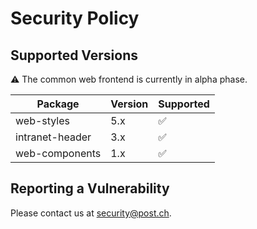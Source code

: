 # Security Policy

## Supported Versions

⚠️ The common web frontend is currently in alpha phase.

| Package         | Version | Supported          |
| --------------- | ------- | ------------------ |
| web-styles      | 5.x     | :white_check_mark: |
| intranet-header | 3.x     | :white_check_mark: |
| web-components  | 1.x     | :white_check_mark: |

## Reporting a Vulnerability

Please contact us at [security@post.ch](mailto:security@post.ch).
